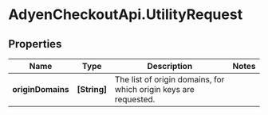 # AdyenCheckoutApi.UtilityRequest

## Properties

Name | Type | Description | Notes
------------ | ------------- | ------------- | -------------
**originDomains** | **[String]** | The list of origin domains, for which origin keys are requested. | 


